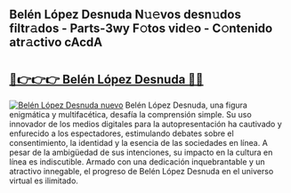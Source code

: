 ## Belén López Desnuda N𝚞𝚎vos desn𝚞dos filtr𝚊dos - Parts-3wy F𝚘tos vid𝚎o - C𝚘ntenido atr𝚊ctivo cAcdA

# <h2><a href="http://mbdqpfx.tromn.icu/?c=Bel%c3%a9n+L%c3%b3pez+Desnuda">🔗👉👉👉 Belén López Desnuda 🔗🔗</a></h2>

[![Belén López Desnuda nuevo](https://i.imgur.com/pEAQMta.gif)](http://mbdqpfx.tromn.icu/?c=Bel%c3%a9n+L%c3%b3pez+Desnuda)
Belén López Desnuda, una figura enigmática y multifacética, desafía la comprensión simple. Su uso innovador de los medios digitales para la autopresentación ha cautivado y enfurecido a los espectadores, estimulando debates sobre el consentimiento, la identidad y la esencia de las sociedades en línea. A pesar de la ambigüedad de sus intenciones, su impacto en la cultura en línea es indiscutible. Armado con una dedicación inquebrantable y un atractivo innegable, el progreso de Belén López Desnuda en el universo virtual es ilimitado.
